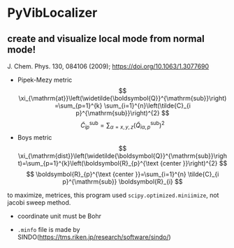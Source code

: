 # PyVibLocalizer
## create and visualize local mode from normal mode!

J. Chem. Phys. 130, 084106 (2009); https://doi.org/10.1063/1.3077690

- Pipek-Mezy metric
$$
\xi_{\mathrm{at}}\left(\widetilde{\boldsymbol{Q}}^{\mathrm{sub}}\right)=\sum_{p=1}^{k} \sum_{i=1}^{n}\left(\tilde{C}_{i p}^{\mathrm{sub}}\right)^{2}
$$
$$
\tilde{C}_{i p}^{\mathrm{sub}}=\sum_{\alpha=x, y, z}\left(\tilde{Q}_{i \alpha, p}^{\mathrm{sub}}\right)^{2}
$$
- Boys metric
$$
\xi_{\mathrm{dist}}\left(\widetilde{\boldsymbol{Q}}^{\mathrm{sub}}\right)=\sum_{p=1}^{k}\left(\boldsymbol{R}_{p}^{\text {center }}\right)^{2}
$$
$$
\boldsymbol{R}_{p}^{\text {center }}=\sum_{i=1}^{n} \tilde{C}_{i p}^{\mathrm{sub}} \boldsymbol{R}_{i}
$$


to maximize, metrices, this program used `scipy.optimized.miniimize`, not jacobi sweep method.


- coordinate unit must be Bohr

- `.minfo` file is made by SINDO(https://tms.riken.jp/research/software/sindo/)